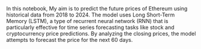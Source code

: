 In this notebook, My aim is  to predict the future prices of Ethereum using historical data from 2018 to 2024.
The model uses Long Short-Term Memory (LSTM), a type of recurrent neural network (RNN) that is particularly 
effective for time series forecasting tasks
like stock and cryptocurrency price predictions. By analyzing the closing prices, the model attempts to forecast the price for the next 60 days.
